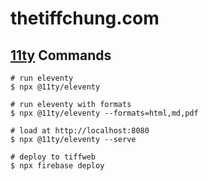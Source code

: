# thetiffchung.com


## [11ty](https://www.11ty.dev) Commands


```
# run eleventy
$ npx @11ty/eleventy

# run eleventy with formats
$ npx @11ty/eleventy --formats=html,md,pdf

# load at http://localhost:8080
$ npx @11ty/eleventy --serve
```


```
# deploy to tiffweb
$ npx firebase deploy
```
